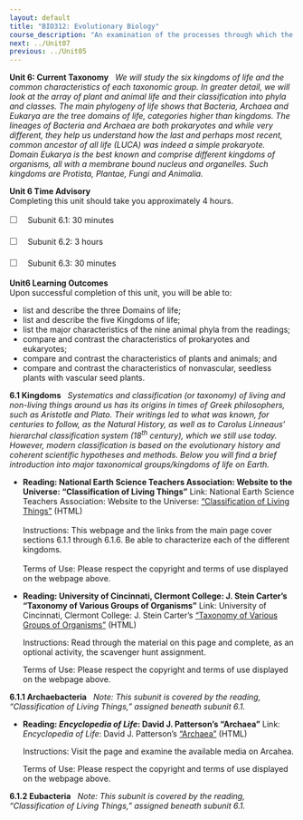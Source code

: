 ```yaml
---
layout: default
title: "BIO312: Evolutionary Biology"
course_description: "An examination of the processes through which the current forms of life have arisen. Topics include: the mechanisms of evolution, measures of evolutionary change, current framings of evolutionary changes (e.g. Game Theory), and phylogenies."
next: ../Unit07
previous: ../Unit05
---
```

**Unit 6: Current Taxonomy** <span id="6"></span> 
*We will study the six kingdoms of life and the common characteristics
of each taxonomic group. In greater detail, we will look at the array of
plant and animal life and their classification into phyla and classes.
The main phylogeny of life shows that Bacteria, Archaea and Eukarya are
the tree domains of life, categories higher than kingdoms. The lineages
of Bacteria and Archaea are both prokaryotes and while very different,
they help us understand how the last and perhaps most recent, common
ancestor of all life (LUCA) was indeed a simple prokaryote. Domain
Eukarya is the best known and comprise different kingdoms of organisms,
all with a membrane bound nucleus and organelles. Such kingdoms are
Protista, Plantae, Fungi and Animalia.*

**Unit 6 Time Advisory**  
Completing this unit should take you approximately 4 hours.  
  
 <span
style="color: rgb(85, 85, 85); font-family: 'Myriad Pro', 'Gill Sans', 'Gill Sans MT', Calibri, sans-serif; font-size: 16px; line-height: 24px;">☐
   </span>Subunit 6.1: 30 minutes  
  
 <span
style="color: rgb(85, 85, 85); font-family: 'Myriad Pro', 'Gill Sans', 'Gill Sans MT', Calibri, sans-serif; font-size: 16px; line-height: 24px;">☐
   </span>Subunit 6.2: 3 hours  
  
 <span
style="color: rgb(85, 85, 85); font-family: 'Myriad Pro', 'Gill Sans', 'Gill Sans MT', Calibri, sans-serif; font-size: 16px; line-height: 24px;">☐
   </span>Subunit 6.3: 30 minutes

**Unit6 Learning Outcomes**  
Upon successful completion of this unit, you will be able to:
-   list and describe the three Domains of life;
-   list and describe the five Kingdoms of life;
-   list the major characteristics of the nine animal phyla from the
    readings;
-   compare and contrast the characteristics of prokaryotes and
    eukaryotes;
-   compare and contrast the characteristics of plants and animals; and
-   compare and contrast the characteristics of nonvascular, seedless
    plants with vascular seed plants.

**6.1 Kingdoms** <span id="6.1"></span> 
*Systematics and classification (or taxonomy) of living and non-living
things around us has its origins in times of Greek philosophers, such as
Aristotle and Plato. Their writings led to what was known, for centuries
to follow, as the Natural History, as well as to Carolus Linneaus’
hierarchal classification system (18<sup>th</sup> century), which we
still use today. However, modern classification is based on the
evolutionary history and coherent scientific hypotheses and methods.
Below you will find a brief introduction into major taxonomical
groups/kingdoms of life on Earth.*

-   **Reading: National Earth Science Teachers Association: Website to
    the Universe: “Classification of Living Things”**
    Link: National Earth Science Teachers Association: Website to the
    Universe:
    [“](http://www.windows2universe.org/earth/Life/classification_intro.html)[Classification
    of Living
    Things](http://www.windows2universe.org/earth/Life/classification_intro.html)[”](http://www.windows2universe.org/earth/Life/classification_intro.html)
    (HTML)  
        
     Instructions: This webpage and the links from the main page cover
    sections 6.1.1 through 6.1.6. Be able to characterize each of the
    different kingdoms.  
        
     Terms of Use: Please respect the copyright and terms of use
    displayed on the webpage above.

-   **Reading: University of Cincinnati, Clermont College: J. Stein
    Carter’s “Taxonomy of Various Groups of Organisms”**
    Link: University of Cincinnati, Clermont College: J. Stein Carter’s
    [“](http://biology.clc.uc.edu/courses/bio171/taxonomy.htm)[Taxonomy
    of Various Groups of
    Organisms](http://biology.clc.uc.edu/courses/bio171/taxonomy.htm)[”](http://biology.clc.uc.edu/courses/bio171/taxonomy.htm) (HTML)  
      
     Instructions: Read through the material on this page and complete,
    as an optional activity, the scavenger hunt assignment.  
      
     Terms of Use: Please respect the copyright and terms of use
    displayed on the webpage above.

**6.1.1 Archaebacteria** <span id="6.1.1"></span> 
*Note: This subunit is covered by the reading, “Classification of Living
Things,” assigned beneath subunit 6.1.*

-   **Reading: *Encyclopedia of Life*: David J. Patterson’s “Archaea”**
    Link: *Encyclopedia of Life*: David J.
    Patterson’s [“Archaea”](http://eol.org/pages/7920/overview) (HTML) 
              
      
     Instructions: Visit the page and examine the available media
    on Arcahea.  
      
     Terms of Use: Please respect the copyright and terms of
    use displayed on the webpage above.

**6.1.2 Eubacteria** <span id="6.1.2"></span> 
*Note: This subunit is covered by the reading, “Classification of
Living Things,” assigned beneath subunit 6.1.*


